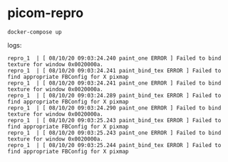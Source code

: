 # picom-repro

    docker-compose up

logs:

    repro_1  | [ 08/10/20 09:03:24.240 paint_one ERROR ] Failed to bind texture for window 0x0020000a.
    repro_1  | [ 08/10/20 09:03:24.241 paint_bind_tex ERROR ] Failed to find appropriate FBConfig for X pixmap
    repro_1  | [ 08/10/20 09:03:24.241 paint_one ERROR ] Failed to bind texture for window 0x0020000a.
    repro_1  | [ 08/10/20 09:03:24.289 paint_bind_tex ERROR ] Failed to find appropriate FBConfig for X pixmap
    repro_1  | [ 08/10/20 09:03:24.290 paint_one ERROR ] Failed to bind texture for window 0x0020000a.
    repro_1  | [ 08/10/20 09:03:25.243 paint_bind_tex ERROR ] Failed to find appropriate FBConfig for X pixmap
    repro_1  | [ 08/10/20 09:03:25.243 paint_one ERROR ] Failed to bind texture for window 0x0020000a.
    repro_1  | [ 08/10/20 09:03:25.244 paint_bind_tex ERROR ] Failed to find appropriate FBConfig for X pixmap
